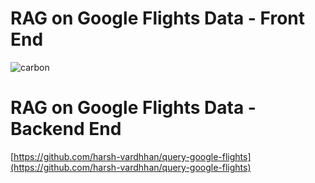 # RAG on Google Flights Data - Front End

![carbon](https://github.com/user-attachments/assets/25622d31-be95-4f45-b66a-74a3073f600d)

# RAG on Google Flights Data - Backend End

[https://github.com/harsh-vardhhan/query-google-flights](https://github.com/harsh-vardhhan/query-google-flights)